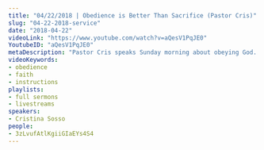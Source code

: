 ```yaml
---
title: "04/22/2018 | Obedience is Better Than Sacrifice (Pastor Cris)"
slug: "04-22-2018-service"
date: "2018-04-22"
videoLink: "https://www.youtube.com/watch?v=aQesV1PqJE0"
YoutubeID: "aQesV1PqJE0"
metaDescription: "Pastor Cris speaks Sunday morning about obeying God. As it says in I Samuel 15:22, \"Does the LORD delight in burnt offerings and sacrifices as much as in obeying the LORD? To obey is better than sacrifice, and to heed is better than the fat of rams...\""
videoKeywords:
- obedience
- faith
- instructions
playlists:
- full sermons
- livestreams
speakers:
- Cristina Sosso
people:
- 3zLvufAtlKgiiGIaEYs4S4
---
```

